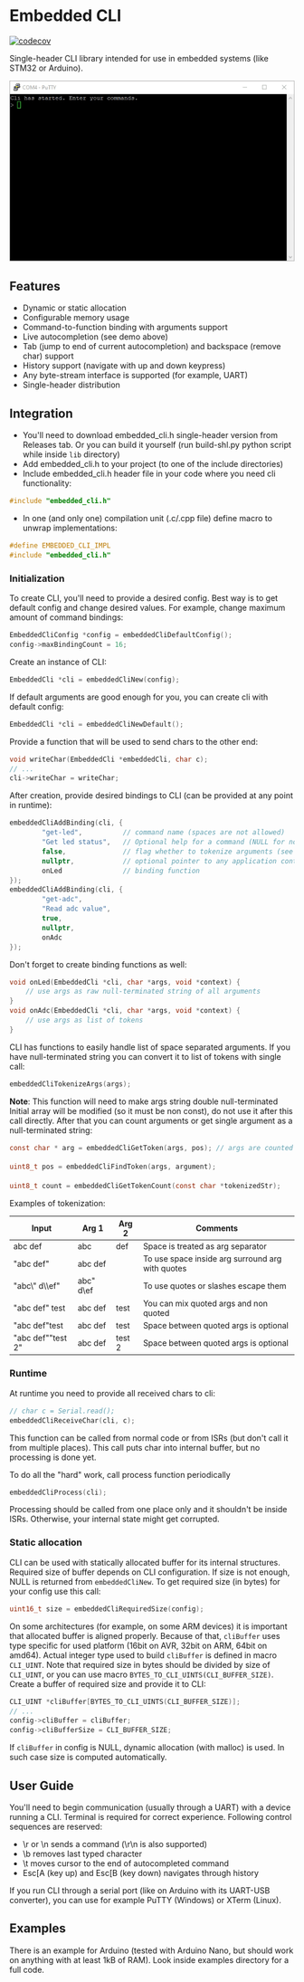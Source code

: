 # Embedded CLI

[![codecov](https://codecov.io/gh/funbiscuit/embedded-cli/branch/master/graph/badge.svg?token=0tbOeXh0kh)](https://codecov.io/gh/funbiscuit/embedded-cli)

Single-header CLI library intended for use in embedded systems (like STM32 or Arduino).

![Arduino Demo](examples/arduino-demo.gif)

## Features

* Dynamic or static allocation
* Configurable memory usage
* Command-to-function binding with arguments support
* Live autocompletion (see demo above)
* Tab (jump to end of current autocompletion) and backspace (remove char) support
* History support (navigate with up and down keypress)
* Any byte-stream interface is supported (for example, UART)
* Single-header distribution

## Integration

* You'll need to download embedded_cli.h single-header version from Releases tab. Or you can build it yourself (run
  build-shl.py python script while inside `lib` directory)
* Add embedded_cli.h to your project (to one of the include directories)
* Include embedded_cli.h header file in your code where you need cli functionality:

```c
#include "embedded_cli.h"
```

* In one (and only one) compilation unit (.c/.cpp file) define macro to unwrap implementations:

```c
#define EMBEDDED_CLI_IMPL
#include "embedded_cli.h"
```

### Initialization

To create CLI, you'll need to provide a desired config. Best way is to get default config and change desired values. For
example, change maximum amount of command bindings:

```c
EmbeddedCliConfig *config = embeddedCliDefaultConfig();
config->maxBindingCount = 16;
```

Create an instance of CLI:

```c
EmbeddedCli *cli = embeddedCliNew(config);
```
If default arguments are good enough for you, you can create cli with default config:
```c
EmbeddedCli *cli = embeddedCliNewDefault();
```
Provide a function that will be used to send chars to the other end:
```c
void writeChar(EmbeddedCli *embeddedCli, char c);
// ...
cli->writeChar = writeChar;
```

After creation, provide desired bindings to CLI (can be provided at any point in runtime):
```c
embeddedCliAddBinding(cli, {
        "get-led",          // command name (spaces are not allowed)
        "Get led status",   // Optional help for a command (NULL for no help)
        false,              // flag whether to tokenize arguments (see below)
        nullptr,            // optional pointer to any application context
        onLed               // binding function 
});
embeddedCliAddBinding(cli, {
        "get-adc",
        "Read adc value",
        true,
        nullptr,
        onAdc
});
```
Don't forget to create binding functions as well:
```c
void onLed(EmbeddedCli *cli, char *args, void *context) {
    // use args as raw null-terminated string of all arguments
}
void onAdc(EmbeddedCli *cli, char *args, void *context) {
    // use args as list of tokens
}
```
CLI has functions to easily handle list of space separated arguments. If you have null-terminated string
you can convert it to list of tokens with single call:
```c
embeddedCliTokenizeArgs(args);
```

**Note**: This function will need to make args string double null-terminated Initial array will be modified (so it must
be non const), do not use it after this call directly. After that you can count arguments or get single argument as a
null-terminated string:

```c
const char * arg = embeddedCliGetToken(args, pos); // args are counted from 1 (not from 0)

uint8_t pos = embeddedCliFindToken(args, argument);

uint8_t count = embeddedCliGetTokenCount(const char *tokenizedStr);
```

Examples of tokenization:

| Input             | Arg 1      | Arg 2  | Comments                                         |
|-------------------|------------|--------|--------------------------------------------------|
| abc def           | abc        | def    | Space is treated as arg separator                |
| "abc def"         | abc def    |        | To use space inside arg surround arg with quotes |
| "abc\\" d\\\\ef"  | abc" d\\ef |        | To use quotes or slashes escape them             | 
| "abc def" test    | abc def    | test   | You can mix quoted args and non quoted           |
| "abc def"test     | abc def    | test   | Space between quoted args is optional            |
| "abc def""test 2" | abc def    | test 2 | Space between quoted args is optional            |

### Runtime

At runtime you need to provide all received chars to cli:

```c
// char c = Serial.read();
embeddedCliReceiveChar(cli, c);
```

This function can be called from normal code or from ISRs (but don't call it from multiple places). This call puts char
into internal buffer, but no processing is done yet.

To do all the "hard" work, call process function periodically
```c
embeddedCliProcess(cli);
```

Processing should be called from one place only and it shouldn't be inside ISRs. Otherwise, your internal state might
get corrupted.

### Static allocation
CLI can be used with statically allocated buffer for its internal structures. Required size of buffer depends on CLI
configuration. If size is not enough, NULL is returned from ```embeddedCliNew```. To get required size (in bytes) for
your config use this call:
```c
uint16_t size = embeddedCliRequiredSize(config);
```

On some architectures (for example, on some ARM devices) it is important that allocated buffer is aligned properly.
Because of that, `cliBuffer` uses type specific for used platform (16bit on AVR, 32bit on ARM, 64bit on amd64). Actual
integer type used to build `cliBuffer` is defined in macro `CLI_UINT`. Note that required size in bytes should be
divided by size of `CLI_UINT`, or you can use macro `BYTES_TO_CLI_UINTS(CLI_BUFFER_SIZE)`. Create a buffer of required
size and provide it to CLI:
```c
CLI_UINT *cliBuffer[BYTES_TO_CLI_UINTS(CLI_BUFFER_SIZE)];
// ...
config->cliBuffer = cliBuffer;
config->cliBufferSize = CLI_BUFFER_SIZE;
```
If ```cliBuffer``` in config is NULL, dynamic allocation (with malloc) is used.
In such case size is computed automatically.


## User Guide
You'll need to begin communication (usually through a UART) with a device running a CLI.
Terminal is required for correct experience. Following control sequences are reserved:
* \r or \n sends a command (\r\n is also supported)
* \b removes last typed character
* \t moves cursor to the end of autocompleted command
* Esc[A (key up) and Esc[B (key down) navigates through history

If you run CLI through a serial port (like on Arduino with its UART-USB converter),
you can use for example PuTTY (Windows) or XTerm (Linux).

## Examples
There is an example for Arduino (tested with Arduino Nano, but should work on anything with at least 1kB of RAM).
Look inside examples directory for a full code.
